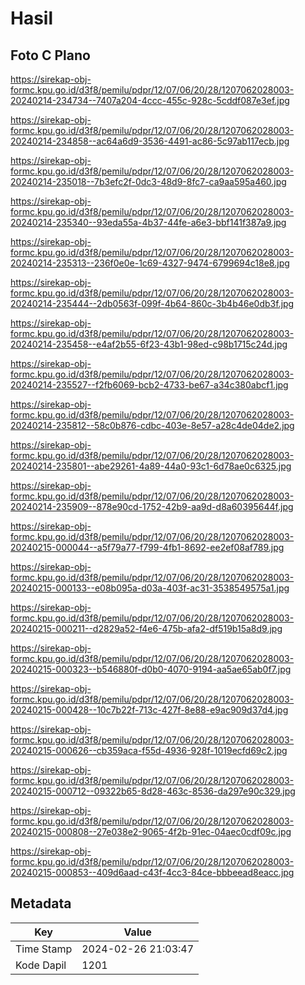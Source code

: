 # Hasil

## Foto C Plano

https://sirekap-obj-formc.kpu.go.id/d3f8/pemilu/pdpr/12/07/06/20/28/1207062028003-20240214-234734--7407a204-4ccc-455c-928c-5cddf087e3ef.jpg

https://sirekap-obj-formc.kpu.go.id/d3f8/pemilu/pdpr/12/07/06/20/28/1207062028003-20240214-234858--ac64a6d9-3536-4491-ac86-5c97ab117ecb.jpg

https://sirekap-obj-formc.kpu.go.id/d3f8/pemilu/pdpr/12/07/06/20/28/1207062028003-20240214-235018--7b3efc2f-0dc3-48d9-8fc7-ca9aa595a460.jpg

https://sirekap-obj-formc.kpu.go.id/d3f8/pemilu/pdpr/12/07/06/20/28/1207062028003-20240214-235340--93eda55a-4b37-44fe-a6e3-bbf141f387a9.jpg

https://sirekap-obj-formc.kpu.go.id/d3f8/pemilu/pdpr/12/07/06/20/28/1207062028003-20240214-235313--236f0e0e-1c69-4327-9474-6799694c18e8.jpg

https://sirekap-obj-formc.kpu.go.id/d3f8/pemilu/pdpr/12/07/06/20/28/1207062028003-20240214-235444--2db0563f-099f-4b64-860c-3b4b46e0db3f.jpg

https://sirekap-obj-formc.kpu.go.id/d3f8/pemilu/pdpr/12/07/06/20/28/1207062028003-20240214-235458--e4af2b55-6f23-43b1-98ed-c98b1715c24d.jpg

https://sirekap-obj-formc.kpu.go.id/d3f8/pemilu/pdpr/12/07/06/20/28/1207062028003-20240214-235527--f2fb6069-bcb2-4733-be67-a34c380abcf1.jpg

https://sirekap-obj-formc.kpu.go.id/d3f8/pemilu/pdpr/12/07/06/20/28/1207062028003-20240214-235812--58c0b876-cdbc-403e-8e57-a28c4de04de2.jpg

https://sirekap-obj-formc.kpu.go.id/d3f8/pemilu/pdpr/12/07/06/20/28/1207062028003-20240214-235801--abe29261-4a89-44a0-93c1-6d78ae0c6325.jpg

https://sirekap-obj-formc.kpu.go.id/d3f8/pemilu/pdpr/12/07/06/20/28/1207062028003-20240214-235909--878e90cd-1752-42b9-aa9d-d8a60395644f.jpg

https://sirekap-obj-formc.kpu.go.id/d3f8/pemilu/pdpr/12/07/06/20/28/1207062028003-20240215-000044--a5f79a77-f799-4fb1-8692-ee2ef08af789.jpg

https://sirekap-obj-formc.kpu.go.id/d3f8/pemilu/pdpr/12/07/06/20/28/1207062028003-20240215-000133--e08b095a-d03a-403f-ac31-3538549575a1.jpg

https://sirekap-obj-formc.kpu.go.id/d3f8/pemilu/pdpr/12/07/06/20/28/1207062028003-20240215-000211--d2829a52-f4e6-475b-afa2-df519b15a8d9.jpg

https://sirekap-obj-formc.kpu.go.id/d3f8/pemilu/pdpr/12/07/06/20/28/1207062028003-20240215-000323--b546880f-d0b0-4070-9194-aa5ae65ab0f7.jpg

https://sirekap-obj-formc.kpu.go.id/d3f8/pemilu/pdpr/12/07/06/20/28/1207062028003-20240215-000428--10c7b22f-713c-427f-8e88-e9ac909d37d4.jpg

https://sirekap-obj-formc.kpu.go.id/d3f8/pemilu/pdpr/12/07/06/20/28/1207062028003-20240215-000626--cb359aca-f55d-4936-928f-1019ecfd69c2.jpg

https://sirekap-obj-formc.kpu.go.id/d3f8/pemilu/pdpr/12/07/06/20/28/1207062028003-20240215-000712--09322b65-8d28-463c-8536-da297e90c329.jpg

https://sirekap-obj-formc.kpu.go.id/d3f8/pemilu/pdpr/12/07/06/20/28/1207062028003-20240215-000808--27e038e2-9065-4f2b-91ec-04aec0cdf09c.jpg

https://sirekap-obj-formc.kpu.go.id/d3f8/pemilu/pdpr/12/07/06/20/28/1207062028003-20240215-000853--409d6aad-c43f-4cc3-84ce-bbbeead8eacc.jpg


## Metadata

| Key        | Value               |
| ---------- | ------------------- |
| Time Stamp | 2024-02-26 21:03:47 |
| Kode Dapil | 1201                |



